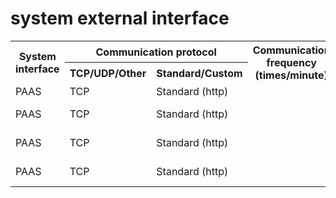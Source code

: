 # system external interface

<table>
     <tr>
         <th rowspan="2">System interface</th>
         <th colspan="2">Communication protocol</th>
         <th rowspan="2">Communication frequency (times/minute)</th>
         <th rowspan="2">Remarks</th>
     </tr>
     <tr>
         <th>TCP/UDP/Other</th>
         <th>Standard/Custom</th>
     </tr>
     <tr>
         <td>PAAS</td>
         <td>TCP</td>
         <td>Standard (http)</td>
         <td></td>
         <td>/login/?app_id=%s&c_url=%s</td>
     </tr>
     <tr>
         <td>PAAS</td>
         <td>TCP</td>
         <td>Standard (http)</td>
         <td></td>
         <td>/login/accounts/get_user/?bk_token=</td>
     </tr>
     <tr>
         <td>PAAS</td>
         <td>TCP</td>
         <td>Standard (http)</td>
         <td></td>
         <td>/login/accounts/get_all_user/?bk_token=%s</td>
     </tr>
     <tr>
         <td>PAAS</td>
         <td>TCP</td>
         <td>Standard (http)</td>
         <td></td>
         <td>/console/?app=bk_agent_setup</td>
     </tr>
</table>